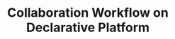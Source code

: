 ---
pricing: true
topsubtitle: 
title: Collaboration Workflow on Declarative Platform
tagline: Clone and import public libraries, reuse and customize everything effectively and efficiently. Start with a free Starter and upgrade later if you need more. 

cards:
    - package: Starter
      price: $199
      badge: per user/year
      tagline: For developer team and freelancers, who want building and sharing
      features:
                -  Public Projects
                -  Public Libraries
                -  CUI Components
                -  Single Language
                -  Hosting Backoffice
                -  Basic NLU Model
                -  Limited Integration
                -  Community Support
      footertagline: Free projects are paused after 1 week of inactivity
      buttonText: Add Starter Plan
      link: /guide/

    - package: Team
      price: $399 
      badge: per user/year
      tagline: For growing teams and agencies who want stronger permissions
      features:
                - 'Everything included in Starter and:'
                - Collaboration Workflow
                - Private Projects
                - Multi Language
                - Omni Channel
                - Hosting Support
                - Private Deployed
                - Advanced NLU Model
      footertagline: Free projects are paused after 1 week of inactivity
      buttonText: Add Team Plan
      link: /guide/

    - package: Case Based
      price: Custom
      badge: 
      tagline: Bring enterprise-level security, compliance and flexible deployment
      features:
                - 'Everything included in Team and: '
                - Different mode NLU Model
                - Remove OpenCUI Branding
                - Custom Integrations
                - Advanced security, performance and customer success
      footertagline: Free projects are paused after 1 week of inactivity
      buttonText: Contact Us
      link: /guide/
---